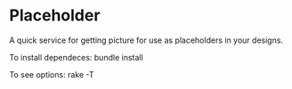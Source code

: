Placeholder
===========

A quick service for getting picture for use as placeholders in your designs.

To install dependeces: bundle install

To see options: rake -T
